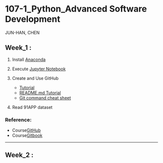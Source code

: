 # 107-1_Python_Advanced Software Development
JUN-HAN, CHEN
## Week_1 :
1. Install [Anaconda](https://www.anaconda.com/download/)
2. Execute [Jupyter Notebook](https://jupyter.readthedocs.io/en/latest/install.html#installing-jupyter-using-anaconda-and-conda)
3. Create and Use GitHub
   - [Tutorial](https://git-scm.com/book/zh-tw/v1/%E9%96%8B%E5%A7%8B)
   - [README.md Tutorial](http://xianbai.me/learn-md/article/about/readme.html)
   - [Git command cheat sheet](https://github.com/joshnh/Git-Commands)
   
4. Read 91APP dataset
### Reference:
- Course[GitHub](https://pecu.gitbooks.io/python_/content/)
- Course[Gitbook](https://github.com/NTU-CSX-Project/107-1PythonSampleCode)
-----
## Week_2 :
